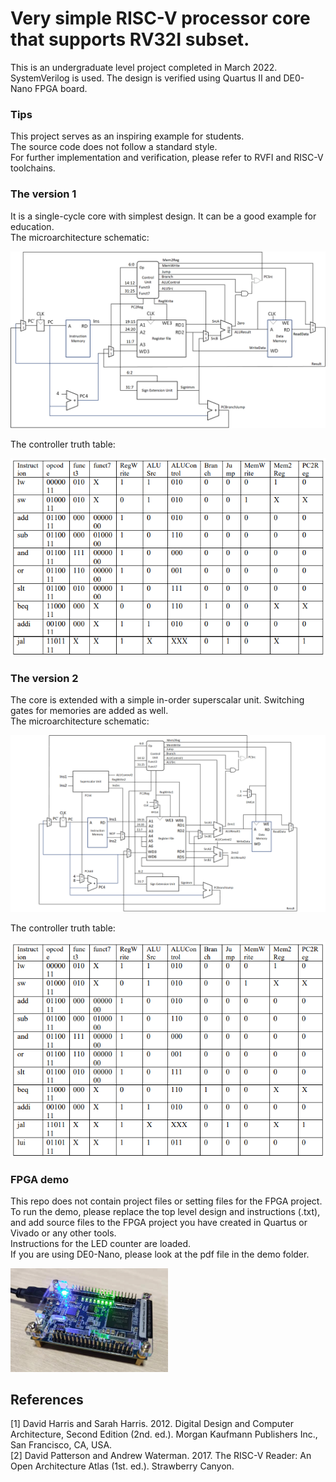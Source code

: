# Very simple RISC-V processor core that supports RV32I subset.
This is an undergraduate level project completed in March 2022.  
SystemVerilog is used. The design is verified using Quartus II and DE0-Nano FPGA board.  
### Tips
This project serves as an inspiring example for students.  
The source code does not follow a standard style.  
For further implementation and verification, please refer to RVFI and RISC-V toolchains.  
### The version 1
It is a single-cycle core with simplest design. It can be a good example for education.  
The microarchitecture schematic:  
  
  
![image](img/v1.png)  
  
  
The controller truth table:  
  
  
![image](img/v1_controller_table.png)  
  
  
### The version 2
The core is extended with a simple in-order superscalar unit. Switching gates for memories are added as well.  
The microarchitecture schematic:  
  
  
![image](img/v2.png)  
  
  
The controller truth table:  
  
  
![image](img/v2_controller_table.png)  
  
  
### FPGA demo
This repo does not contain project files or setting files for the FPGA project.  
To run the demo, please replace the top level design and instructions (.txt), and add source files to the FPGA project you have created in Quartus or Vivado or any other tools.  
Instructions for the LED counter are loaded.  
If you are using DE0-Nano, please look at the pdf file in the demo folder.  
  
  
<img src="https://github.com/gsmark36/very-simple-riscv-core/blob/b3631dd9006397dec7a1b624ef42349d41f356e3/img/demo.png" width=50% height=50%>  
  
  
## References
[1] David Harris and Sarah Harris. 2012. Digital Design and Computer Architecture, Second Edition (2nd. ed.). Morgan Kaufmann Publishers Inc., San Francisco, CA, USA.  
[2] David Patterson and Andrew Waterman. 2017. The RISC-V Reader: An Open Architecture Atlas (1st. ed.). Strawberry Canyon.  
